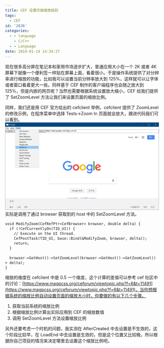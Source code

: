 ```yaml
---
title: CEF 设置页面缩放级别
tags:
  - CEF
id: '2636'
categories:
  - - language
    - C/C++
  - - Language
date: 2019-01-14 14:34:27
---
```


现在很多高分屏在笔记本和家用市场逐步扩大，普通应用大小在一个 2K 或者 4K 屏幕下就像一个便利签一样贴在屏幕上面，看着很小。于是操作系统提供了对分辨率进行缩放的功能，比如我可以设置当前分辨率放大到 125%，这样就可以让字体或者窗口看着更大一些。同样基于 CEF 制作的客户端程序也会随之放大到 125%，但是内嵌的网页呢？当然也需要根据系统设置放大缩小，CEF 给我们提供了 SetZoomLevel 方法让我们来设置页面的缩放比例。
<!-- more -->
同样，我们还是用 CEF 官方给出的 cefclient 举例，cefclient 提供了 ZoomLevel 的修改示例，在程序菜单中选择 Tests->Zoom In 页面就会放大，跟进代码我们可以看到。 [![](/images/2019/01/2019-01-14_14-34-02.png)](/images/2019/01/2019-01-14_14-34-02.png) 实际是调用了通过 browser 获取到的 host 中的 SetZoomLevel 方法。

```
void ModifyZoom(CefRefPtr<CefBrowser> browser, double delta) {
  if (!CefCurrentlyOn(TID_UI)) {
    // Execute on the UI thread.
    CefPostTask(TID_UI, base::Bind(&ModifyZoom, browser, delta));
    return;
  }

  browser->GetHost()->SetZoomLevel(browser->GetHost()->GetZoomLevel() + delta);
}
```

缩放的维度在 cefclient 中是 0.5 一个维度，这个计算的差值可以参考 cef 社区中的讨论：[https://www.magpcss.org/ceforum/viewtopic.php?f=6&t=11491](https://www.magpcss.org/ceforum/viewtopic.php?f=6&t=11491)，当你想根据系统的缩放比例自动设置页面的缩放大小时，你要做的有以下几个步骤。

1.  获取当前系统的缩放比例
2.  根据缩放比例计算出实际应用到 CEF 的缩放数值
3.  调用 SetZoomLevel 方法设置缩放比例

另外还要考虑一个时机的问题，我实测在 AfterCreated 中去设置是不生效的，这个阶段比较早，在 LoadEnd 中去设置是生效的，但是这个位置又比较晚，所以根据你自己项目的情况来决定哪里去设置这个缩放比例吧。